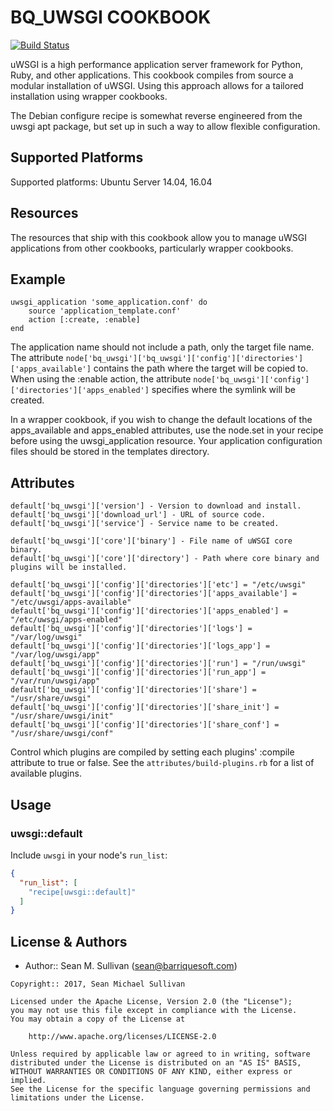 BQ_UWSGI COOKBOOK
=================
[![Build Status](https://travis-ci.org/arktos65/bq_uwsgi.svg?branch=master)](https://travis-ci.org/arktos65/bq_uwsgi)

uWSGI is a high performance application server framework for Python, Ruby, and other applications.  This cookbook
compiles from source a modular installation of uWSGI.  Using this approach allows for a tailored installation using
wrapper cookbooks.

The Debian configure recipe is somewhat reverse engineered from the uwsgi apt package, but set up in such a way to
allow flexible configuration.

## Supported Platforms

Supported platforms:  Ubuntu Server 14.04, 16.04

Resources
---------
The resources that ship with this cookbook allow you to manage uWSGI applications from other cookbooks, particularly
wrapper cookbooks.

## Example

    uwsgi_application 'some_application.conf' do
        source 'application_template.conf'
        action [:create, :enable]
    end
    
The application name should not include a path, only the target file name.  The attribute `node['bq_uwsgi']['bq_uwsgi']['config']['directories']['apps_available']`
contains the path where the target will be copied to.  When using the :enable action, the attribute
`node['bq_uwsgi']['config']['directories']['apps_enabled']` specifies where the symlink will be created.  

In a wrapper cookbook, if you wish to change the default locations of the apps_available and apps_enabled attributes,
use the node.set in your recipe before using the uwsgi_application resource. Your application configuration files
should be stored in the templates directory.

## Attributes

    default['bq_uwsgi']['version'] - Version to download and install.
    default['bq_uwsgi']['download_url'] - URL of source code.
    default['bq_uwsgi']['service'] - Service name to be created.
    
    default['bq_uwsgi']['core']['binary'] - File name of uWSGI core binary.
    default['bq_uwsgi']['core']['directory'] - Path where core binary and plugins will be installed.
    
    default['bq_uwsgi']['config']['directories']['etc'] = "/etc/uwsgi"
    default['bq_uwsgi']['config']['directories']['apps_available'] = "/etc/uwsgi/apps-available"
    default['bq_uwsgi']['config']['directories']['apps_enabled'] = "/etc/uwsgi/apps-enabled"
    default['bq_uwsgi']['config']['directories']['logs'] = "/var/log/uwsgi"
    default['bq_uwsgi']['config']['directories']['logs_app'] = "/var/log/uwsgi/app"
    default['bq_uwsgi']['config']['directories']['run'] = "/run/uwsgi"
    default['bq_uwsgi']['config']['directories']['run_app'] = "/var/run/uwsgi/app"
    default['bq_uwsgi']['config']['directories']['share'] = "/usr/share/uwsgi"
    default['bq_uwsgi']['config']['directories']['share_init'] = "/usr/share/uwsgi/init"
    default['bq_uwsgi']['config']['directories']['share_conf'] = "/usr/share/uwsgi/conf"
    
Control which plugins are compiled by setting each plugins' :compile attribute to true or false.  See the 
`attributes/build-plugins.rb` for a list of available plugins.

## Usage

### uwsgi::default

Include `uwsgi` in your node's `run_list`:

```json
{
  "run_list": [
    "recipe[uwsgi::default]"
  ]
}
```

License & Authors
-----------------
- Author:: Sean M. Sullivan (<sean@barriquesoft.com>)

```text
Copyright:: 2017, Sean Michael Sullivan

Licensed under the Apache License, Version 2.0 (the "License");
you may not use this file except in compliance with the License.
You may obtain a copy of the License at

    http://www.apache.org/licenses/LICENSE-2.0

Unless required by applicable law or agreed to in writing, software
distributed under the License is distributed on an "AS IS" BASIS,
WITHOUT WARRANTIES OR CONDITIONS OF ANY KIND, either express or implied.
See the License for the specific language governing permissions and
limitations under the License.
```

